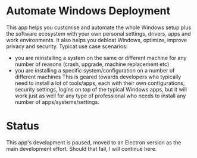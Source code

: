 
# Automate Windows Deployment
This app helps you customise and automate the whole Windows setup plus the software ecosystem with your own personal settings, drivers, apps and work environments. It also helps you debloat Windows, optimize, improve privacy and security.
Typicat use case scenarios:
- you are reinstalling a system on the same or different machine for any number of reasons (crash, upgrade, machine replacement etc)
- you are installing a specific system/configuration on a number of different machines
This is geared towards developers who typically need to install a lot of tools/apps, each with their own configurations, security settings, logins on top of the typical Windows apps, but it will work just as well for any type of professional who needs to install any number of apps/systems/settings.

# Status
This app's development is paused, moved to an Electron version as the main development effort. Should that fail, I will continue here.